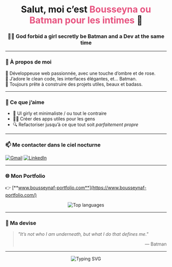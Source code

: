 <!-- bannière Batman stylée -->
<h1 align="center">Salut, moi c’est <span style="color:#e75480">Bousseyna ou Batman pour les intimes</span> 🦇</h1>
<h3 align="center">👩‍💻 God forbid a girl secretly be Batman and a Dev at the same time</h3>

---

### 💼 À propos de moi

🌸 Développeuse web passionnée, avec une touche d’ombre et de rose.  
🦇 J’adore le clean code, les interfaces élégantes, et… Batman.  
💌 Toujours prête à construire des projets utiles, beaux et badass.

---

### 🌈 Ce que j’aime

- 🧁 UI girly et minimaliste / ou tout le contraire
- 🦸‍♀️ Créer des apps utiles pour les gens
- 🔍 Refactoriser jusqu’à ce que tout soit *parfaitement propre*

---

### 📫 Me contacter dans le ciel nocturne

[![Gmail](https://img.shields.io/badge/-Email-e75480?style=flat&logo=gmail&logoColor=white)](mailto:bousseynapro@gmail.com)
[![LinkedIn](https://img.shields.io/badge/-LinkedIn-0e76a8?style=flat&logo=linkedin&logoColor=white)](https://www.linkedin.com/in/bousseyna-ferdjani-546a1a309/)

---

### 🌐 Mon Portfolio

👉 [**www.bousseynaf-portfolio.com**](https://www.bousseynaf-portfolio.com/)

<p align="center">
  <picture>
    <!-- Mode sombre -->
    <source media="(prefers-color-scheme: dark)"
            srcset="https://github-readme-stats.vercel.app/api/top-langs/?username=Boussy&layout=donut&langs_count=8&size_weight=0.5&count_weight=0.5&theme=github_dark&hide=jupyter%20notebook">
    <!-- Mode clair -->
    <source media="(prefers-color-scheme: light)"
            srcset="https://github-readme-stats.vercel.app/api/top-langs/?username=Boussy&layout=donut&langs_count=8&size_weight=0.5&count_weight=0.5&theme=default&hide=jupyter%20notebook">
    <img alt="Top languages" src="https://github-readme-stats.vercel.app/api/top-langs/?username=Boussy&layout=donut&langs_count=8&size_weight=0.5&count_weight=0.5">
  </picture>
</p>


---

### 🦇 Ma devise

> _"It’s not who I am underneath, but what I do that defines me."_  
> <div align="right">— Batman</div>

---

<!-- Signature girly -->
<p align="center">
  <img src="https://readme-typing-svg.demolab.com?font=Fira+Code&duration=2000&pause=1000&color=E75480&center=true&vCenter=true&width=435&lines=Merci+d'avoir+visiter+mon+profil+!;Feel+free+to+collaborate+%F0%9F%A4%9D" alt="Typing SVG" />
</p>

